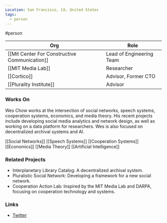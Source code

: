 ```yaml
---
Location: San Francisco, CA, United States
tags:
  - person
---
```

#person

| Org                                           | Role                     |
| --------------------------------------------- | ------------------------ |
| [[Mit Center For Constructive Communication]] | Lead of Engineering Team |
| [[MIT Media Lab]]                             | Researcher               |
| [[Cortico]]                                   | Advisor, Former CTO      |
| [[Plurality Institute]]                       | Advisor                  |

### Works On

Wes Chow works at the intersection of social networks, speech systems, cooperation systems, economics, and media theory. His recent projects include developing social media analytics and network design, as well as working on a data platform for researchers. Wes is also focused on decentralized archival systems and AI.

[[Social Networks]]
[[Speech Systems]]
[[Cooperation Systems]]
[[Economics]]
[[Media Theory]]
[[Artificial Intelligence]]

### Related Projects

- Interplanetary Library Catalog: A decentralized archival system.
- Pluralistic Social Network: Developing a framework for a new social network.
- Cooperation Action Lab: Inspired by the MIT Media Lab and DARPA, focusing on cooperation technology and systems.

### Links

- [Twitter](https://twitter.com/weschow)
